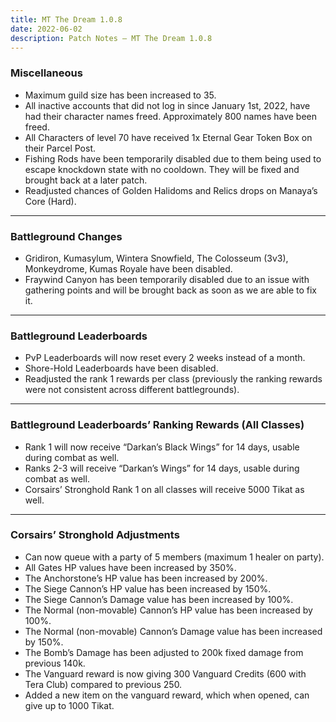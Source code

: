 ```yaml
---
title: MT The Dream 1.0.8
date: 2022-06-02   
description: Patch Notes – MT The Dream 1.0.8
---
```


### Miscellaneous
- Maximum guild size has been increased to 35.
- All inactive accounts that did not log in since January 1st, 2022, have had their character names freed. Approximately 800 names have been freed.
- All Characters of level 70 have received 1x Eternal Gear Token Box on their Parcel Post.
- Fishing Rods have been temporarily disabled due to them being used to escape knockdown state with no cooldown. They will be fixed and brought back at a later patch.
- Readjusted chances of Golden Halidoms and Relics drops on Manaya’s Core (Hard).

<hr/>

### Battleground Changes
- Gridiron, Kumasylum, Wintera Snowfield, The Colosseum (3v3), Monkeydrome, Kumas Royale have been disabled.
- Fraywind Canyon has been temporarily disabled due to an issue with gathering points and will be brought back as soon as we are able to fix it.
        
<hr/>

### Battleground Leaderboards
- PvP Leaderboards will now reset every 2 weeks instead of a month.
- Shore-Hold Leaderboards have been disabled.
- Readjusted the rank 1 rewards per class (previously the ranking rewards were not consistent across different battlegrounds).

<hr/>

### Battleground Leaderboards’ Ranking Rewards (All Classes)
- Rank 1 will now receive “Darkan’s Black Wings” for 14 days, usable during combat as well.
- Ranks 2-3 will receive “Darkan’s Wings” for 14 days, usable during combat as well.
- Corsairs’ Stronghold Rank 1 on all classes will receive 5000 Tikat as well.

<hr/>

### Corsairs’ Stronghold Adjustments

- Can now queue with a party of 5 members (maximum 1 healer on party).
- All Gates HP values have been increased by 350%.
- The Anchorstone’s HP value has been increased by 200%.
- The Siege Cannon’s HP value has been increased by 150%.
- The Siege Cannon’s Damage value has been increased by 100%.
- The Normal (non-movable) Cannon’s HP value has been increased by 100%.
- The Normal (non-movable) Cannon’s Damage value has been increased by 150%.
- The Bomb’s Damage has been adjusted to 200k fixed damage from previous 140k.
- The Vanguard reward is now giving 300 Vanguard Credits (600 with Tera Club) compared to previous 250.
- Added a new item on the vanguard reward, which when opened, can give up to 1000 Tikat.